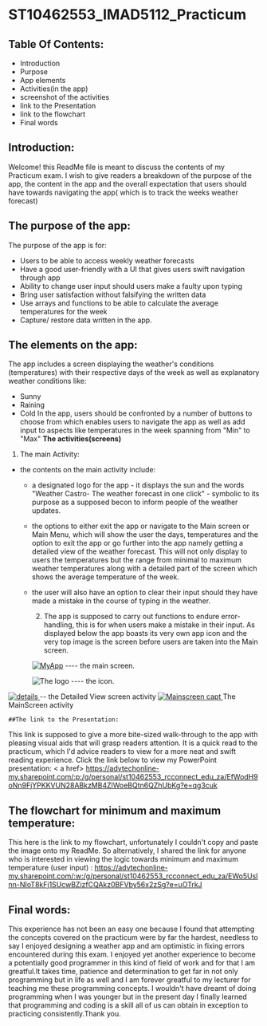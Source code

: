 # ST10462553_IMAD5112_Practicum

## Table Of Contents:
* Introduction
* Purpose
* App elements
* Activities(in the app)
* screenshot of the activities
* link to the Presentation
* link to the flowchart
* Final words
## Introduction:
Welcome! this ReadMe file is meant to discuss the contents of my Practicum exam. I wish to give readers a breakdown of the purpose of the app, the content in the app and the overall expectation that users should have towards navigating the app( which is to track the weeks weather forecast)

## The purpose of the app:
The purpose of the app is for:
* Users to be able to access weekly weather forecasts
* Have a good user-friendly with a UI that gives users swift navigation through app
* Ability to change user input should users make a faulty upon typing
* Bring user satisfaction without falsifying the written data
* Use arrays and functions to be able to calculate the average temperatures for the week
* Capture/ restore data written in the app.


## The elements on the app:
The app includes a screen displaying the weather's conditions (temperatures) with their respective days of the week as well as explanatory weather conditions like: 
* Sunny
*  Raining
*   Cold
In the app, users should be confronted by a number of buttons to choose from which enables users to navigate the app as well as add input to aspects like temperatures in the week spanning from "Min" to "Max"
**The activities(screens)**
1. The main Activity:
- the contents on the main activity include:
  - a designated logo for the app - it displays the sun and the words "Weather Castro- The weather forecast in one click" - symbolic to its purpose as a supposed becon to inform people of the weather updates.
  - the options to either exit the app or navigate to the Main screen or Main Menu, which will show the user the days, temperatures and the option to exit the app or go further into the app namely getting a detailed view of the weather forecast. This will not only display to users the temperatures but the range from minimal to maximum weather temperatures along with a detailed part of the screen which shows the average temperature of the week.
  - the user will also have an option to clear their input should they have made a mistake in the course of typing in the weather.
 
    2. The app is supposed to carry out functions to endure error- handling, this is for when users make a mistake in their input.
   As displayed below the app boasts its very own app icon and the very top image is the screen before users are taken into the Main screen.
    
    <a href>![MyApp](https://github.com/ST10462553/ST10462553_IMAD5112_Practicum/assets/167323821/83d79240-469f-48a8-8848-4679906ddf6d)</a> ---- the main screen.
 
    
    <a> ![The logo](https://github.com/ST10462553/ST10462553_IMAD5112_Practicum/assets/167323821/397fea22-2be0-4472-9c0f-c1999371f769) </a> ---- the icon.


<a href> ![details](https://github.com/ST10462553/ST10462553_IMAD5112_Practicum/assets/167323821/5c921628-f558-49b3-8691-cbf0869fc0d7) </a> -- the Detailed View screen activity
<a href> ![Mainscreen capt](https://github.com/ST10462553/ST10462553_IMAD5112_Practicum/assets/167323821/3df61668-5407-415f-ab3b-884b424661e5) </a> The MainScreen activity



    ##The link to the Presentation:
This link is supposed to give a more bite-sized walk-through to the app with pleasing visual aids that will grasp readers attention. It is a quick read to the practicum, which I'd advice readers to view for a more neat and swift reading experience. Click the link below to view my PowerPoint presentation: 
< a href> https://advtechonline-my.sharepoint.com/:p:/g/personal/st10462553_rcconnect_edu_za/EfWodH9oNn9FjYPKKVUN28ABkzMB4ZlWoeBQtn6QZhUbKg?e=qg3cuk </a>


## The flowchart for minimum and maximum temperature:

This here is the link to my flowchart, unfortunately I couldn't copy and paste the image onto my ReadMe. So alternatively, I shared the link for anyone who is interested in viewing the logic towards minimum and maximum temperature (user input) :
<a href> https://advtechonline-my.sharepoint.com/:w:/g/personal/st10462553_rcconnect_edu_za/EWo5UsInn-NIoT8kFj1SUcwBZizfCQAkz0BFVby56x2zSg?e=uOTrkJ </a>

## Final words: 
This experience has not been an easy one because I found that attempting the concepts covered on the practicum were by far the hardest, needless to say I enjoyed designing a weather app and am optimistic in fixing errors encountered during this exam. I enjoyed yet another experience to become a potentially good programmer in this kind of field of work and for that I am greatful.It takes time, patience and determination to get far in not only programming but in life as well and I am forever greatful to my lecturer for teaching me these programming concepts. I wouldn't have dreamt of doing programming when I was younger but in the present day I finally learned that programming and coding is a skill all of us can obtain in exception to practicing consistently.Thank you.
